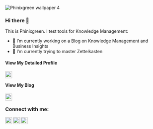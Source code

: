 

<!--
**phinixgreen/phinixgreen** is a ✨ _special_ ✨ repository because its `README.md` (this file) appears on your GitHub profile. -->

![Phinixgreen wallpaper 4](https://user-images.githubusercontent.com/31995212/143385572-988cde39-ed5c-466f-b2b6-8522184648d7.png)

### Hi there 👋
This is Phinixgreen. I test tools for Knowledge Management:

- 🔭 I’m currently working on a Blog on Knowledge Management and Business Insights
- 🌱 I’m currently trying to master Zettelkasten

#### View My Detailed Profile


 [<img align="left" alt="Profile" width="22px" src="https://cdn-images-1.medium.com/max/1200/1*_66Bcx0UVgJhsnsU7rke_w.png" />][website]


<br/>

#### View My Blog


[<img align="left" alt="PhinixBlogs" width="22px" src="https://phinixgreen.github.io/phinixblogs/assets/images/wallwinterw.png" />][blog]

<br/>

### Connect with me:

[<img align="left" alt="mmmonowar | Twitter" width="22px" src="https://www.iconpacks.net/icons/2/free-twitter-logo-icon-2429-thumb.png" />][twitter]
[<img align="left" alt="Muhammad Mustafa Monowar | LinkedIn" width="22px" src="https://image.flaticon.com/icons/png/512/174/174857.png" />][linkedin]
[<img align="left" alt="phinixgreen | Instagram" width="22px" src="https://www.freepnglogos.com/uploads/logo-ig-png/logo-ig-png-instagram-logo-camel-productions-website-25.png" />][instagram]

<br />

[website]: https://phinixblogs.mailchimpsites.com
[blog]: https://phinixblogs.wordpress.com
[twitter]: https://twitter.com/phinixgreen
[instagram]: https://instagram.com/phinixgreen/
[linkedin]: https://linkedin.com/in/mmmonowar
